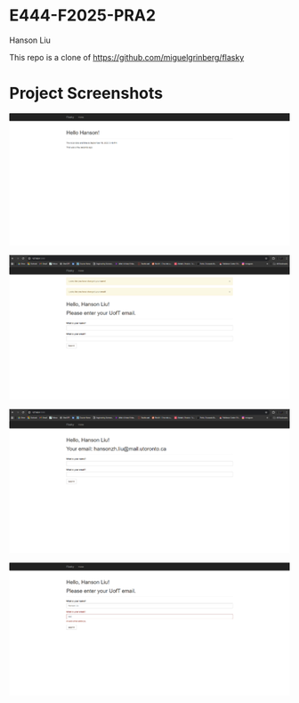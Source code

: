 # E444-F2025-PRA2

Hanson Liu

This repo is a clone of
https://github.com/miguelgrinberg/flasky

# Project Screenshots

![](screenshots/ECE444_PRA2_1.png)

![](screenshots/ECE444_PRA2_2.png)

![](screenshots/ECE444_PRA2_3.png)

![](screenshots/ECE444_PRA2_4.png)
